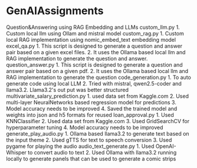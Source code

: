 # GenAIAssignments
Question&Answering using RAG Embedding and LLMs
    custom_llm.py
        1. Custom local llm using Ollam and mistral model
    custom_rag.py
        1. Custom local RAG implementation using nomic_embed_text embedding model
    excel_qa.py
        1. This script is designed to generate a question and answer pair based on a given excel files.
        2. It uses the Ollama based local llm and RAG implementation to generate the question and answer.
    question_answer.py
        1. This script is designed to generate a question and answer pair based on a given pdf.
        2. It uses the Ollama based local llm and RAG implementation to generate the question
    code_generation.py
        1. To auto generate code using local LLM
        2. Tried with mistral, qwen2.5-coder and llama3.2. Llama3.2's out put was better structured
    multivariate_salary_prediction.py
        1. used data set from Kaggle.com
        2. Used multi-layer NeuralNetworks based regression model for predictions
        3. Model accuracy needs to be improved
        4. Saved the trained model and weights into json and h5 formats for reused
    loan_approval.py
        1. Used KNNClassifier
        2. Used data set from Kaggle.com
        3. Used GridSearchCV for hyperparameter tuning
        4. Model accuracy needs to be improved
    generate_play_audio.py
        1. Ollama based llama3.2 to generate text based on the input theme
        2. Used gTTS for text to speech conversion
        3. Used pygame for playing the audio
    audio_text_generate.py
        1. Used OpenAI-Whisper to convert audio to text
        2. Used Ollama with llama3.2 running locally to generate panels that can be used to generate a comic strips

